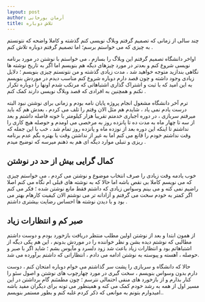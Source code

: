```yaml
---
layout: post
author: آرمان بورخانی
title: تلاش دوباره 
---
```

چند سالی از زمانی که تصمیم گرفتم وبلاگ نویسی کنم گذشته و کاملا واضحه که نتونستم به چیزی که می خواستم برسم؛ اما تصمیم گرفتم دوباره تلاش کنم .

اواخر دانشگاه تصمیم گرفتم این وبلاگ را بسازم ، می خواستم با نوشتن در مورد برنامه نویسی شروع کنم و بعدتر در مورد چیزهای دیگه هم بنویسم اما اگر به تاریخ نوشته ها نگاهی بندازید متوجه خواهید شد ، مدت زیادی گذشته و من نتونستم چیزی بنویسم ؛ دلایل زیادی وجود داشته و چون قصد دارم دوباره شروع کنم مناسب دیدم در موردش بنویسم به این امید که با ثبت و اشتراک گذاری اشتباهاتی که مرتکب شدم اونها را دوباره تکرار نکنم و همچنین به افرادی که قصد وبلاگ نویسی دارند کمک کنم .

ترم آخر دانشگاه مشغول انجام پروژه پایان نامه بودم و زمانی برای نوشتن نبود البته درست یادم نمی یاد ، شایدم هم مثل الان وقتم را تلف می کردم ، بعدش هم که باید میرفتم سربازی ، در دوره اجباری خدمتم تقریبا هزار کیلومتر با خونه فاصله داشتم و بعد از سه تا چهار ماه به مدت ده تا پانزده روز به مرخصی می اومدم و حوصله هیچ کاری را نداشتم تا اینکه این دوره بعد از نوزده ماه و پانزده روز تمام شد ، خب با این جمله که وقت نداشتم خودم را قانع می کنم اما به غیر از نداشتن وقت یا بهتره بگم عدم برنامه ریزی و تنبلی موارد دیگه ای هم به ذهنم میرسه که توضیح میدم .


## کمال گرایی بیش از حد در نوشتن

خوب یادمه وقت زیادی را صرف انتخاب موضوع و نوشتن می کردم ، می خواستم چیزی که می نویسم کاملا بی نقص باشه اما حالا که به نوشته های قبلی ام نگاه می کنم اصلا راضیم نمی کنه و می بینم وسواس زیادی که داشتم فقط مانع نوشتن شده ؛ فکر می کنم اگر کمتر به خودم سخت می گرفتم و آزادانه تر می نوشتم الان کیفیت کارهام بهتر می بود و با دیدن نوشته ها احساس رضایت بیشتری داشتم .

## صبر کم و انتظارات زیاد

از همون ابتدا و بعد از نوشتن اولین مطلب منتظر دریافت بازخورد بودم و دوست داشتم مطالبی که نوشتم دیده بشن و نظر خواننده را در موردش بدونم ، این هم یکی دیگه از اشتباهاتم بود و انتظارات زیاد باعث شد زود دلسرد و مآیوس بشم ؛ شاید اگر با صبر و حوصله ، آهسته و پیوسته به نوشتن ادامه می دادم ، انتظاراتی که داشتم برآورده می شد. 

حالا که دانشگاه و سربازی را پشت سر گذاشتم می خوام دوباره امتحان کنم ، دوست دارم بدون وسواس بنویسم ، سخت گیری در مورد چهارچوب های نوشتن و اصول سئو را کنار بذارم و از بازخورد های منفی احتمالی نترسم ؛ چون مطمئنم گام برداشتن در این مسیر اول از همه به رشد خودم کمک می کنه و همینطور می تونه برای دیگران مفید باشه .امیدوارم بتونم به موانعی که ذکر کردم غلبه کنم و بطور مستمر بنویسم.